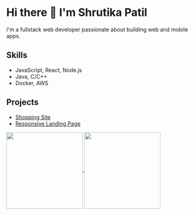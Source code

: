 # Hi there 👋 I'm Shrutika Patil

I'm a fullstack web developer passionate about building web and mobile apps.

## Skills
- JavaScript, React, Node.js
- Java, C/C++
- Docker, AWS

## Projects
- [Shopping Site](https://github.com/shrutikapatil9/shopping-site)
- [Responsive Landing Page](https://github.com/shrutikapatil9/responsive-landing-page)

  

<a href="https://github.com/shrutikapatil9/github-readme-stats">
  <img height=200 align="center" src="![Shrutika's's GitHub stats](https://github-readme-stats.vercel.app/api?username=shrutikapatil9&theme=jolly&show_icons=true)" />
</a>

<a href="https://github.com/shrutikapatil9/convoychat">
  <img height=200 align="center" src="https://github-readme-stats.vercel.app/api/top-langs?username=shrutikapatil9&layout=Donut&theme=jolly&langs_count=8&card_width=320" />
</a>






